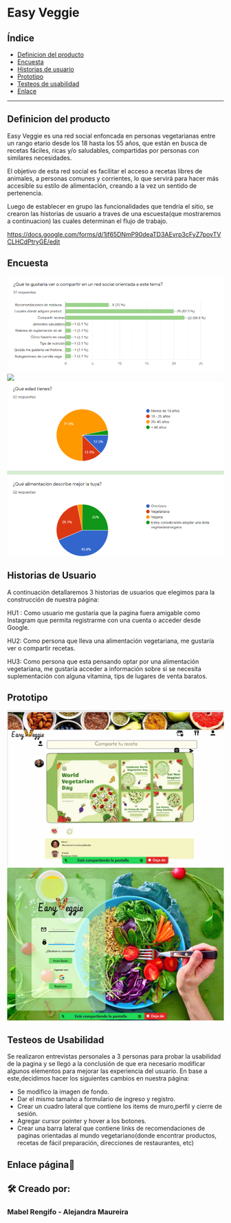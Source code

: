 # Easy Veggie
## Índice

* [Definicion del producto](#Definicion-de-producto)
* [Encuesta](#Encuesta)
* [Historias de usuario](#Historias-de-usuario)
* [Prototipo](#Prototipo)
* [Testeos de usabilidad](#Testeos-de-usabilidad)
* [Enlace](#enlace)
***

## Definicion del producto

Easy Veggie es una red social enfoncada en personas vegetarianas entre un rango etario desde los 18 hasta los 55 años, que están en busca de recetas fáciles, ricas y/o saludables, compartidas por personas con similares necesidades.

El objetivo de esta red social es facilitar el acceso a recetas libres de animales, a personas comunes y corrientes, lo que servirá para hacer más accesible su estilo de alimentación, creando a la vez un sentido de pertenencia.

Luego de establecer en grupo las funcionalidades que tendría el sitio, se crearon las historias de usuario a traves de una escuesta(que mostraremos a continuacion) las cuales determinan el flujo de trabajo.

https://docs.google.com/forms/d/1jf65DNmP90deaTD3AEvrp3cFyZ7povTVCLHCdPtryGE/edit

## Encuesta
![](src/imagenes/encuesta1.png)
![](src/imagenes/.encuesta3.png)
![](src/imagenes/encuesta4.png)


## Historias de Usuario

A continuación detallaremos 3 historias de usuarios que elegimos para la construcción de nuestra página:

HU1 : Como usuario me gustaría que la pagina fuera amigable como Instagram que permita registrarme con una cuenta o acceder desde Google.

HU2: Como persona que lleva una alimentación vegetariana, me gustaría ver o compartir recetas.

HU3: Como persona que esta pensando optar por una alimentación vegetariana, me gustaría acceder a información sobre si se necesita suplementación con alguna vitamina, tips de lugares de venta baratos.


## Prototipo
![](src/imagenes/figma1.png)
![](src/imagenes/figma2.png)


 ## Testeos de Usabilidad
 Se realizaron entrevistas personales a 3 personas para probar la usabilidad de la pagina y se llegó a la conclusión de que era necesario modificar algunos elementos para mejorar las experiencia del usuario. En base a este,decidimos hacer los siguientes cambios en nuestra página:

 - Se modifico la imagen de fondo.
 - Dar el mismo tamaño a formulario de ingreso y registro.
 - Crear un cuadro lateral que contiene los items de muro,perfil y cierre de sesión.
 - Agregar cursor pointer y hover a los botones.
 - Crear una barra lateral que contiene links de recomendaciones de paginas orientadas al mundo vegetariano(donde   encontrar productos, recetas de fácil preparación, direcciones de restaurantes, etc)


 ## Enlace página🚀


 ## 🛠️ Creado por:

 ### Mabel Rengifo - Alejandra Maureira
